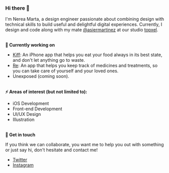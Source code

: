 ### Hi there 👋

I'm Nerea Marta, a design engineer passionate about combining design with technical skills to build useful and delightful digital experiences. Currently, I design and code along with my mate [@asiermartinez](https://github.com/asiermartinez) at our studio [topxel](https://topxel.com).<br/><br/>

<!---
- 🔭 I’m currently working on ...
- 🌱 I’m currently learning ...
- 👯 I’m looking to collaborate on ...
- 🤔 I’m looking for help with ...
- 💬 Ask me about ...
- 📫 How to reach me: ...
- 😄 Pronouns: ...
- ⚡ Fun fact: ...
-->

**🔭 Currently working on**

- [Kiff](https://kiff.app): An iPhone app that helps you eat your food always in its best state, and don't let anything go to waste.
- [Re](https://getre.app): An app that helps you keep track of medicines and treatments, so you can take care of yourself and your loved ones.
- Unexposed (coming soon).<br/><br/>

**⚡ Areas of interest (but not limited to):**

- iOS Development
- Front-end Development
- UI/UX Design
- Illustration<br/><br/>

**💬 Get in touch**

If you think we can collaborate, you want me to help you out with something or just say hi, don't hesitate and contact me!

- [Twitter](https://twitter.com/nereski)
- [Instagram](https://www.instagram.com/nereski/)
